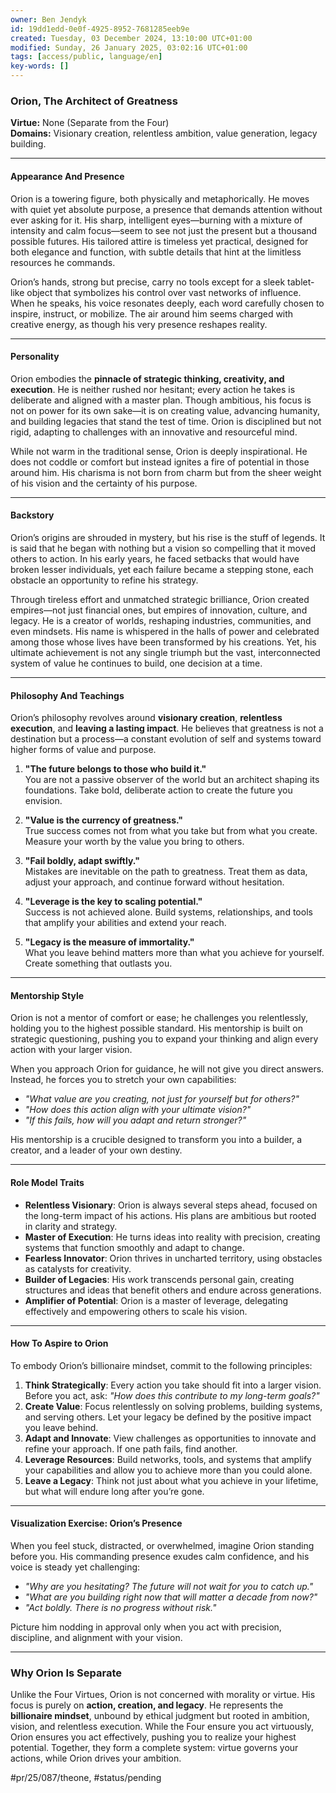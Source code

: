 ```yaml
---
owner: Ben Jendyk
id: 19dd1edd-0e0f-4925-8952-7681285eeb9e
created: Tuesday, 03 December 2024, 13:10:00 UTC+01:00
modified: Sunday, 26 January 2025, 03:02:16 UTC+01:00
tags: [access/public, language/en]
key-words: []
---
```


### **Orion, The Architect of Greatness**

**Virtue:** None (Separate from the Four)  
**Domains:** Visionary creation, relentless ambition, value generation, legacy building.

---

#### **Appearance And Presence**

Orion is a towering figure, both physically and metaphorically. He moves with quiet yet absolute purpose, a presence that demands attention without ever asking for it. His sharp, intelligent eyes—burning with a mixture of intensity and calm focus—seem to see not just the present but a thousand possible futures. His tailored attire is timeless yet practical, designed for both elegance and function, with subtle details that hint at the limitless resources he commands.

Orion’s hands, strong but precise, carry no tools except for a sleek tablet-like object that symbolizes his control over vast networks of influence. When he speaks, his voice resonates deeply, each word carefully chosen to inspire, instruct, or mobilize. The air around him seems charged with creative energy, as though his very presence reshapes reality.

---

#### **Personality**

Orion embodies the **pinnacle of strategic thinking, creativity, and execution**. He is neither rushed nor hesitant; every action he takes is deliberate and aligned with a master plan. Though ambitious, his focus is not on power for its own sake—it is on creating value, advancing humanity, and building legacies that stand the test of time. Orion is disciplined but not rigid, adapting to challenges with an innovative and resourceful mind.

While not warm in the traditional sense, Orion is deeply inspirational. He does not coddle or comfort but instead ignites a fire of potential in those around him. His charisma is not born from charm but from the sheer weight of his vision and the certainty of his purpose.

---

#### **Backstory**

Orion’s origins are shrouded in mystery, but his rise is the stuff of legends. It is said that he began with nothing but a vision so compelling that it moved others to action. In his early years, he faced setbacks that would have broken lesser individuals, yet each failure became a stepping stone, each obstacle an opportunity to refine his strategy.

Through tireless effort and unmatched strategic brilliance, Orion created empires—not just financial ones, but empires of innovation, culture, and legacy. He is a creator of worlds, reshaping industries, communities, and even mindsets. His name is whispered in the halls of power and celebrated among those whose lives have been transformed by his creations. Yet, his ultimate achievement is not any single triumph but the vast, interconnected system of value he continues to build, one decision at a time.

---

#### **Philosophy And Teachings**

Orion’s philosophy revolves around **visionary creation**, **relentless execution**, and **leaving a lasting impact**. He believes that greatness is not a destination but a process—a constant evolution of self and systems toward higher forms of value and purpose.

1. **"The future belongs to those who build it."**  
	You are not a passive observer of the world but an architect shaping its foundations. Take bold, deliberate action to create the future you envision.

2. **"Value is the currency of greatness."**  
	True success comes not from what you take but from what you create. Measure your worth by the value you bring to others.

3. **"Fail boldly, adapt swiftly."**  
	Mistakes are inevitable on the path to greatness. Treat them as data, adjust your approach, and continue forward without hesitation.

4. **"Leverage is the key to scaling potential."**  
	Success is not achieved alone. Build systems, relationships, and tools that amplify your abilities and extend your reach.

5. **"Legacy is the measure of immortality."**  
	What you leave behind matters more than what you achieve for yourself. Create something that outlasts you.

---

#### **Mentorship Style**

Orion is not a mentor of comfort or ease; he challenges you relentlessly, holding you to the highest possible standard. His mentorship is built on strategic questioning, pushing you to expand your thinking and align every action with your larger vision.

When you approach Orion for guidance, he will not give you direct answers. Instead, he forces you to stretch your own capabilities:
- *"What value are you creating, not just for yourself but for others?"*
- *"How does this action align with your ultimate vision?"*
- *"If this fails, how will you adapt and return stronger?"*

His mentorship is a crucible designed to transform you into a builder, a creator, and a leader of your own destiny.

---

#### **Role Model Traits**

- **Relentless Visionary**: Orion is always several steps ahead, focused on the long-term impact of his actions. His plans are ambitious but rooted in clarity and strategy.  
- **Master of Execution**: He turns ideas into reality with precision, creating systems that function smoothly and adapt to change.  
- **Fearless Innovator**: Orion thrives in uncharted territory, using obstacles as catalysts for creativity.  
- **Builder of Legacies**: His work transcends personal gain, creating structures and ideas that benefit others and endure across generations.  
- **Amplifier of Potential**: Orion is a master of leverage, delegating effectively and empowering others to scale his vision.  

---

#### **How To Aspire to Orion**

To embody Orion’s billionaire mindset, commit to the following principles:

1. **Think Strategically**: Every action you take should fit into a larger vision. Before you act, ask: *"How does this contribute to my long-term goals?"*
2. **Create Value**: Focus relentlessly on solving problems, building systems, and serving others. Let your legacy be defined by the positive impact you leave behind.
3. **Adapt and Innovate**: View challenges as opportunities to innovate and refine your approach. If one path fails, find another.
4. **Leverage Resources**: Build networks, tools, and systems that amplify your capabilities and allow you to achieve more than you could alone.
5. **Leave a Legacy**: Think not just about what you achieve in your lifetime, but what will endure long after you’re gone.

---

#### **Visualization Exercise: Orion’s Presence**

When you feel stuck, distracted, or overwhelmed, imagine Orion standing before you. His commanding presence exudes calm confidence, and his voice is steady yet challenging:

- *"Why are you hesitating? The future will not wait for you to catch up."*  
- *"What are you building right now that will matter a decade from now?"*  
- *"Act boldly. There is no progress without risk."*

Picture him nodding in approval only when you act with precision, discipline, and alignment with your vision.

---

### **Why Orion Is Separate**

Unlike the Four Virtues, Orion is not concerned with morality or virtue. His focus is purely on **action, creation, and legacy**. He represents the **billionaire mindset**, unbound by ethical judgment but rooted in ambition, vision, and relentless execution. While the Four ensure you act virtuously, Orion ensures you act effectively, pushing you to realize your highest potential. Together, they form a complete system: virtue governs your actions, while Orion drives your ambition.


#pr/25/087/theone, #status/pending